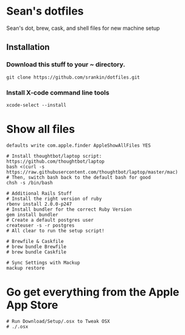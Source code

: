 # Sean's dotfiles

Sean's dot, brew, cask, and shell files for new machine setup

## Installation

### Download this stuff to your ~ directory.

```
git clone https://github.com/srankin/dotfiles.git
```

### Install X-code command line tools
```
xcode-select --install
```

# Show all files
```
defaults write com.apple.finder AppleShowAllFiles YES
```

```
# Install thoughtbot/laptop script: https://github.com/thoughtbot/laptop
bash <(curl -s https://raw.githubusercontent.com/thoughtbot/laptop/master/mac)
# Then, switch bash back to the default bash for good
chsh -s /bin/bash

```

```
# Additional Rails Stuff
# Install the right version of ruby
rbenv install 2.0.0-p247
# Install bundler for the correct Ruby Version
gem install bundler
# Create a default postgres user
createuser -s -r postgres
# All clear to run the setup script!
```

```
# Brewfile & Caskfile
# brew bundle Brewfile
# brew bundle Caskfile
```


```
# Sync Settings with Mackup
mackup restore
```

# Go get everything from the Apple App Store

```
# Run Download/Setup/.osx to Tweak OSX
# ./.osx
```
